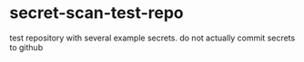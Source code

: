 # secret-scan-test-repo
test repository with several example secrets. do not actually commit secrets to github
